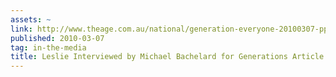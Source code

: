 ```yaml
---
assets: ~
link: http://www.theage.com.au/national/generation-everyone-20100307-ppze.html
published: 2010-03-07
tag: in-the-media
title: Leslie Interviewed by Michael Bachelard for Generations Article
---
```

